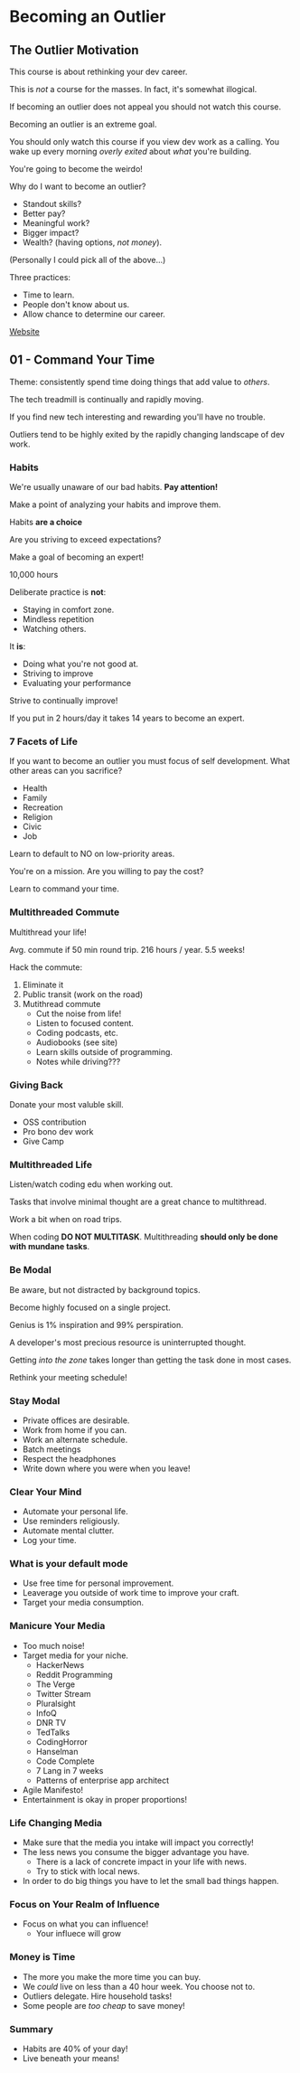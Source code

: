 # Becoming an Outlier

## The Outlier Motivation

This course is about rethinking your dev career.

This is _not_ a course for the masses. In fact, it's somewhat illogical.

If becoming an outlier does not appeal you should not watch this course.

Becoming an outlier is an extreme goal.

You should only watch this course if you view dev work as a calling.
You wake up every morning _overly exited_ about _what_ you're building.

You're going to become the weirdo!

Why do I want to become an outlier?

- Standout skills?
- Better pay?
- Meaningful work?
- Bigger impact?
- Wealth? (having options, _not money_).

(Personally I could pick all of the above...)

Three practices:

- Time to learn.
- People don't know about us.
- Allow chance to determine our career.

[Website](http://outlierdeveloper.com)

## 01 - Command Your Time

Theme: consistently spend time doing things that add value to _others_.

The tech treadmill is continually and rapidly moving.

If you find new tech interesting and rewarding you'll have no trouble.

Outliers tend to be highly exited by the rapidly changing landscape
of dev work.

### Habits

We're usually unaware of our bad habits. **Pay attention!**

Make a point of analyzing your habits and improve them.

Habits **are a choice**

Are you striving to exceed expectations?

Make a goal of becoming an expert!

10,000 hours

Deliberate practice is **not**:

- Staying in comfort zone.
- Mindless repetition
- Watching others.

It **is**:

- Doing what you're not good at.
- Striving to improve
- Evaluating your performance

Strive to continually improve!

If you put in 2 hours/day it takes 14 years to become an expert.

### 7 Facets of Life

If you want to become an outlier you must focus of self development.
What other areas can you sacrifice?

- Health
- Family
- Recreation
- Religion
- Civic
- Job

Learn to default to NO on low-priority areas.

You're on a mission. Are you willing to pay the cost?

Learn to command your time.

### Multithreaded Commute

Multithread your life!

Avg. commute if 50 min round trip.
216 hours / year. 5.5 weeks!

Hack the commute:

1. Eliminate it
2. Public transit (work on the road)
3. Mutithread commute
    - Cut the noise from life!
    - Listen to focused content.
    - Coding podcasts, etc.
    - Audiobooks (see site)
    - Learn skills outside of programming.
    - Notes while driving???

### Giving Back

Donate your most valuble skill.

- OSS contribution
- Pro bono dev work
- Give Camp

### Multithreaded Life

Listen/watch coding edu when working out.

Tasks that involve minimal thought are a great chance to multithread.

Work a bit when on road trips.

When coding **DO NOT MULTITASK**.
Multithreading **should only be done with mundane tasks**.

### Be Modal

Be aware, but not distracted by background topics.

Become highly focused on a single project.

Genius is 1% inspiration and 99% perspiration.

A developer's most precious resource is uninterrupted thought.

Getting _into the zone_ takes longer than getting the task done in most cases.

Rethink your meeting schedule!

### Stay Modal

- Private offices are desirable.
- Work from home if you can.
- Work an alternate schedule.
- Batch meetings
- Respect the headphones
- Write down where you were when you leave!

### Clear Your Mind

- Automate your personal life.
- Use reminders religiously.
- Automate mental clutter.
- Log your time.

### What is your default mode

- Use free time for personal improvement.
- Leaverage you outside of work time to improve your craft.
- Target your media consumption.

### Manicure Your Media

- Too much noise!
- Target media for your niche.
  - HackerNews
  - Reddit Programming
  - The Verge
  - Twitter Stream
  - Pluralsight
  - InfoQ
  - DNR TV
  - TedTalks
  - CodingHorror
  - Hanselman
  - Code Complete
  - 7 Lang in 7 weeks
  - Patterns of enterprise app architect
- Agile Manifesto!
- Entertainment is okay in proper proportions!

### Life Changing Media

- Make sure that the media you intake will impact you correctly!
- The less news you consume the bigger advantage you have.
  - There is a lack of concrete impact in your life with news.
  - Try to stick with local news.
- In order to do big things you have to let the small bad things happen.

### Focus on Your Realm of Influence

- Focus on what you can influence!
  - Your influece will grow

### Money is Time

- The more you make the more time you can buy.
- We _could_ live on less than a 40 hour week. You choose not to.
- Outliers delegate. Hire household tasks!
- Some people are _too cheap_ to save money!

### Summary

- Habits are 40% of your day!
- Live beneath your means!
